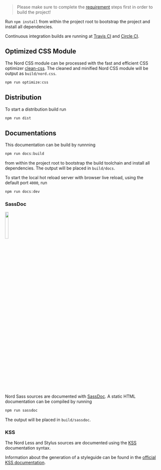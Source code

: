 > Please make sure to complete the [requirement][requirements] steps first in order to build the project!

Run `npm install` from within the project root to bootstrap the project and install all dependencies.

Continuous integration builds are running at [Travis CI][ci-travis] and [Circle CI][ci-circle].

## Optimized CSS Module

The Nord CSS module can be processed with the fast and efficient CSS optimizer [clean-css][npm-pkg-clean-css]. The cleaned and minified Nord CSS module will be output as `build/nord.css`.

```sh
npm run optimize:css
```

## Distribution

To start a distribution build run

```sh
npm run dist
```

## Documentations

This documentation can be build by runnning

```sh
npm run docs:build
```

from within the project root to bootstrap the build toolchain and install all dependencies. The output will be placed in `build/docs`.

To start the local hot reload server with browser live reload, using the default port `4000`, run

```sh
npm run docs:dev
```

### SassDoc

<img src="https://rawgit.com/arcticicestudio/nord/develop/docs/assets/sassdoc-logo.svg" width="15%" height="15%" />

Nord Sass sources are documented with [SassDoc][sassdoc]. A static HTML documentation can be compiled by running

```sh
npm run sassdoc
```

The output will be placed in `build/sassdoc`.

### KSS

The Nord Less and Stylus sources are documented using the [KSS](http://warpspire.com/kss) documentation syntax.

Information about the generation of a styleguide can be found in the [official KSS documentation][kss-doc-style-guides].

[requirements]: requirements.md

[ci-circle]: https://circleci.com/gh/arcticicestudio/nord
[ci-travis]: https://travis-ci.org/arcticicestudio/nord
[kss-doc-style-guides]: http://warpspire.com/kss/styleguides
[nodejs]: https://nodejs.org/en/download/current
[npm-pkg-clean-css]: https://www.npmjs.com/package/clean-css
[sassdoc]: http://sassdoc.com
